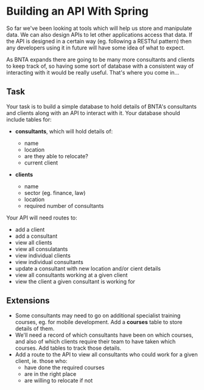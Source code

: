# Building an API With Spring

So far we've been looking at tools which will help us store and manipulate data. We can also design APIs to let other applications access that data. If the API is designed in a certain way (eg. following a RESTful pattern) then any developers using it in future will have some idea of what to expect.

As BNTA expands there are going to be many more consultants and clients to keep track of, so having some sort of database with a consistent way of interacting with it would be really useful. That's where you come in...

## Task

Your task is to build a simple database to hold details of BNTA's consultants and clients along with an API to interact with it. Your database should include tables for:

- **consultants**, which will hold details of:
	- name
	- location
	- are they able to relocate?
	- current client

- **clients**
	- name
	- sector (eg. finance, law)
	- location
	- required number of consultants

Your API will need routes to:

- add a client
- add a consultant
- view all clients
- view all consulatants
- view individual clients
- view individual consultants
- update a consultant with new location and/or cient details
- view all consultants working at a given client
- view the client a given consultant is working for

## Extensions

- Some consultants may need to go on additional specialist training courses, eg. for mobile development. Add a **courses** table to store details of them.
- We'll need a record of which consultants have been on which courses, and also of which clients require their team to have taken which courses. Add tables to track those details.
- Add a route to the API to view all consultants who could work for a given client, ie. those who:
	-  have done the required courses
	-  are in the right place
	-  are willing to relocate if not